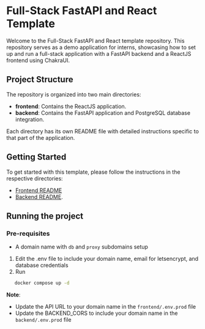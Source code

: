 # Full-Stack FastAPI and React Template

Welcome to the Full-Stack FastAPI and React template repository. This repository serves as a demo application for interns, showcasing how to set up and run a full-stack application with a FastAPI backend and a ReactJS frontend using ChakraUI.

## Project Structure

The repository is organized into two main directories:

- **frontend**: Contains the ReactJS application.
- **backend**: Contains the FastAPI application and PostgreSQL database integration.

Each directory has its own README file with detailed instructions specific to that part of the application.

## Getting Started

To get started with this template, please follow the instructions in the respective directories:

- [Frontend README](./frontend/README.md)
- [Backend README](./backend/README.md). 

## Running the project
### Pre-requisites
- A domain name with `db` and `proxy` subdomains setup

1. Edit the .env file to include your domain name, email for letsencrypt, and database credentials
2. Run
```bash
   docker compose up -d
```

 __**Note**__:   
 
 - Update the API URL to your domain name in the `frontend/.env.prod` file
 - Update the BACKEND_CORS to include your domain name in the `backend/.env.prod` file

